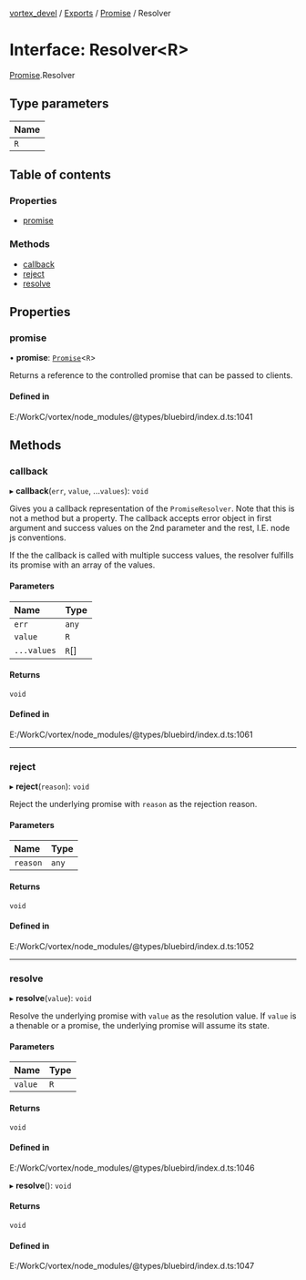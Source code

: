 [vortex_devel](../README.md) / [Exports](../modules.md) / [Promise](../modules/Promise.md) / Resolver

# Interface: Resolver<R\>

[Promise](../modules/Promise.md).Resolver

## Type parameters

| Name |
| :------ |
| `R` |

## Table of contents

### Properties

- [promise](Promise.Resolver.md#promise)

### Methods

- [callback](Promise.Resolver.md#callback)
- [reject](Promise.Resolver.md#reject)
- [resolve](Promise.Resolver.md#resolve)

## Properties

### promise

• **promise**: [`Promise`](../classes/Promise.md)<`R`\>

Returns a reference to the controlled promise that can be passed to clients.

#### Defined in

E:/WorkC/vortex/node_modules/@types/bluebird/index.d.ts:1041

## Methods

### callback

▸ **callback**(`err`, `value`, ...`values`): `void`

Gives you a callback representation of the `PromiseResolver`. Note that this is not a method but a property.
The callback accepts error object in first argument and success values on the 2nd parameter and the rest, I.E. node js conventions.

If the the callback is called with multiple success values, the resolver fulfills its promise with an array of the values.

#### Parameters

| Name | Type |
| :------ | :------ |
| `err` | `any` |
| `value` | `R` |
| `...values` | `R`[] |

#### Returns

`void`

#### Defined in

E:/WorkC/vortex/node_modules/@types/bluebird/index.d.ts:1061

___

### reject

▸ **reject**(`reason`): `void`

Reject the underlying promise with `reason` as the rejection reason.

#### Parameters

| Name | Type |
| :------ | :------ |
| `reason` | `any` |

#### Returns

`void`

#### Defined in

E:/WorkC/vortex/node_modules/@types/bluebird/index.d.ts:1052

___

### resolve

▸ **resolve**(`value`): `void`

Resolve the underlying promise with `value` as the resolution value. If `value` is a thenable or a promise, the underlying promise will assume its state.

#### Parameters

| Name | Type |
| :------ | :------ |
| `value` | `R` |

#### Returns

`void`

#### Defined in

E:/WorkC/vortex/node_modules/@types/bluebird/index.d.ts:1046

▸ **resolve**(): `void`

#### Returns

`void`

#### Defined in

E:/WorkC/vortex/node_modules/@types/bluebird/index.d.ts:1047
